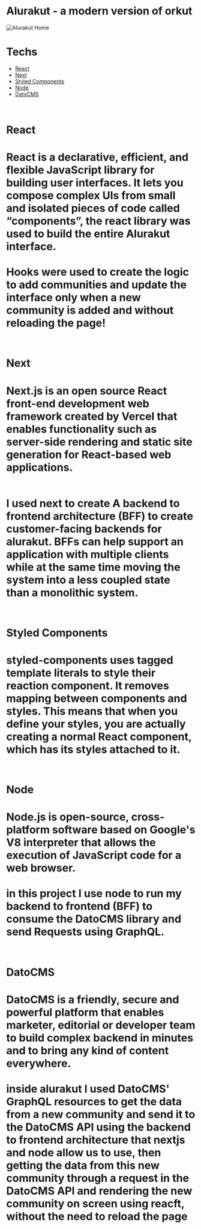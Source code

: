 # Alurakut - a modern version of orkut

![Alurakut Home](https://imgur.com/4mkBvTY.png)

# Techs

- <a href="#react">React</a>
- <a href="#next">Next</a>
- <a href="#styled-components">Styled Components</a>
- <a href="#node">Node</a>
- <a href="#dato-cms">DatoCMS</a>
<br>

<h1 id="react"> React <h1>
  
  React is a declarative, efficient, and flexible JavaScript library for building user interfaces. It lets you compose complex UIs from small and isolated pieces of code called “components”, the react library was used to build the entire Alurakut interface. <br> <br>
 Hooks were used to create the logic to add communities and update the interface only when a new community is added and without reloading the page! <br> <br>
  
<h1 id="next"> Next <h1>
  Next.js is an open source React front-end development web framework created by Vercel that enables functionality such as server-side rendering and static site generation for React-based web applications.<br>  <br>
  
  I used next to create A backend to frontend architecture (BFF) to create customer-facing backends for alurakut. BFFs can help support an application with multiple clients while at the same time moving the system into a less coupled state than a monolithic system.<br> <br>
  
<h1 id="styled-components"> Styled Components <h1>
  styled-components uses tagged template literals to style their reaction component. It removes mapping between components and styles. This means that when you define your styles, you are actually creating a normal React component, which has its styles attached to it.
  
  <br>
  <br>
  
<h1 id="node"> Node <h1>
  
  Node.js is open-source, cross-platform software based on Google's V8 interpreter that allows the execution of JavaScript code for a web browser. <br> <br>
  in this project I use node to run my backend to frontend (BFF) to consume the DatoCMS library and send Requests using GraphQL. <br> <br>
<h1 id="dato-cms"> DatoCMS <h1>  
  DatoCMS is a friendly, secure and powerful platform that enables marketer, editorial or developer team to build complex backend in minutes and to bring any kind   of content everywhere. <br> <br> 
  inside alurakut I used DatoCMS' GraphQL resources to get the data from a new community and send it to the DatoCMS API using the backend to frontend architecture that nextjs and node allow us to use, then getting the data from this new community through a request in the DatoCMS API and rendering the new community on screen using reacft, without the need to reload the page
